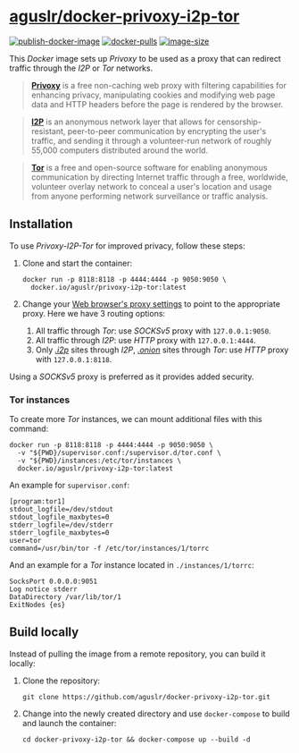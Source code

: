 [aguslr/docker-privoxy-i2p-tor][1]
==========================

[![publish-docker-image](https://github.com/aguslr/docker-privoxy-i2p-tor/actions/workflows/docker-publish.yml/badge.svg)](https://github.com/aguslr/docker-privoxy-i2p-tor/actions/workflows/docker-publish.yml) [![docker-pulls](https://img.shields.io/docker/pulls/aguslr/privoxy-i2p-tor)](https://hub.docker.com/r/aguslr/privoxy-i2p-tor) [![image-size](https://img.shields.io/docker/image-size/aguslr/privoxy-i2p-tor/latest)](https://hub.docker.com/r/aguslr/privoxy-i2p-tor)


This *Docker* image sets up *Privoxy* to be used as a proxy that can redirect
traffic through the *I2P* or *Tor* networks.

> **[Privoxy][2]** is a free non-caching web proxy with filtering capabilities
> for enhancing privacy, manipulating cookies and modifying web page data and
> HTTP headers before the page is rendered by the browser.

> **[I2P][3]** is an anonymous network layer that allows for
> censorship-resistant, peer-to-peer communication by encrypting the user's
> traffic, and sending it through a volunteer-run network of roughly 55,000
> computers distributed around the world.

> **[Tor][4]** is a free and open-source software for enabling anonymous
> communication by directing Internet traffic through a free, worldwide,
> volunteer overlay network to conceal a user's location and usage from anyone
> performing network surveillance or traffic analysis.


Installation
------------

To use *Privoxy-I2P-Tor* for improved privacy, follow these steps:

1. Clone and start the container:

       docker run -p 8118:8118 -p 4444:4444 -p 9050:9050 \
         docker.io/aguslr/privoxy-i2p-tor:latest

2. Change your [Web browser's proxy settings][5] to point to the appropriate
   proxy. Here we have 3 routing options:
    1. All traffic through *Tor*: use *SOCKSv5* proxy with `127.0.0.1:9050`.
    2. All traffic through *I2P*: use *HTTP* proxy with `127.0.0.1:4444`.
    3. Only *[.i2p][6]* sites through *I2P*, *[.onion][7]* sites through *Tor*:
       use *HTTP* proxy with `127.0.0.1:8118`.

Using a *SOCKSv5* proxy is preferred as it provides added security.


### Tor instances

To create more *Tor* instances, we can mount additional files with this command:

    docker run -p 8118:8118 -p 4444:4444 -p 9050:9050 \
      -v "${PWD}/supervisor.conf:/supervisor.d/tor.conf \
      -v "${PWD}/instances:/etc/tor/instances \
      docker.io/aguslr/privoxy-i2p-tor:latest

An example for `supervisor.conf`:

    [program:tor1]
    stdout_logfile=/dev/stdout
    stdout_logfile_maxbytes=0
    stderr_logfile=/dev/stderr
    stderr_logfile_maxbytes=0
    user=tor
    command=/usr/bin/tor -f /etc/tor/instances/1/torrc

And an example for a *Tor* instance located in `./instances/1/torrc`:

    SocksPort 0.0.0.0:9051
    Log notice stderr
    DataDirectory /var/lib/tor/1
    ExitNodes {es}


Build locally
-------------

Instead of pulling the image from a remote repository, you can build it locally:

1. Clone the repository:

       git clone https://github.com/aguslr/docker-privoxy-i2p-tor.git

2. Change into the newly created directory and use `docker-compose` to build and
   launch the container:

       cd docker-privoxy-i2p-tor && docker-compose up --build -d


[1]: https://github.com/aguslr/docker-privoxy-i2p-tor
[2]: https://www.privoxy.org/
[3]: https://geti2p.net/
[4]: https://torproject.org/
[5]: https://web.archive.org/web/https://www.stupidproxy.com/how-to-use-proxy/
[6]: https://en.wikipedia.org/wiki/.i2p
[7]: https://en.wikipedia.org/wiki/.onion
